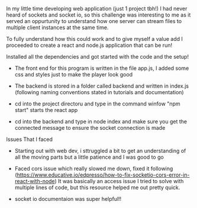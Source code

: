 In my little time developing web application (just 1 project tbh!) I had never heard of sockets and socket io, so this challenge was interesting to me as it served an oppurtunity to understand how one server can stream files to multiple client instances at the same time. 

To fully understand how this could work and to give myself a value add I proceeded to create a react and node.js application that can be run!

Installed all the dependencies and got started with the code and the setup!

- The front end for this program is written in the file app.js, I added some css and styles just to make the player look good
- The backend is stored in a folder called backend and written in index.js (following naming conventions stated in tutorials and documentation)

- cd into the project directoru and type in the command winfow "npm start" starts the react app
- cd into the backend and type in node index and make sure you get the connected message to ensure the socket connection is made

Issues That I faced
- Starting out with web dev, i sttruggled a bit to get an understanding of all the moving parts but a little patience and I was good to go

- Faced cors issue which really slowed me down, fixed it following (https://www.educative.io/edpresso/how-to-fix-socketio-cors-error-in-react-with-node) It was basically an access issue I tried to solve with multiple lines of code, but this resource helped me out pretty quick.
- socket io documentaion was super helpful!!

